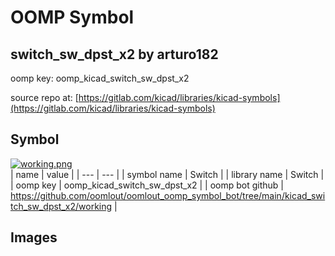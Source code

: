 # OOMP Symbol  
## switch_sw_dpst_x2  by arturo182  
  
oomp key: oomp_kicad_switch_sw_dpst_x2  
  
source repo at: [https://gitlab.com/kicad/libraries/kicad-symbols](https://gitlab.com/kicad/libraries/kicad-symbols)  
## Symbol  
  
[![working.png](working_600.png)](working.png)  
| name | value | 
| --- | --- | 
| symbol name | Switch | 
| library name | Switch | 
| oomp key | oomp_kicad_switch_sw_dpst_x2 | 
| oomp bot github | https://github.com/oomlout/oomlout_oomp_symbol_bot/tree/main/kicad_switch_sw_dpst_x2/working | 
## Images  
